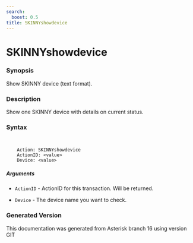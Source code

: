 ```yaml
---
search:
  boost: 0.5
title: SKINNYshowdevice
---
```


# SKINNYshowdevice

### Synopsis

Show SKINNY device (text format).

### Description

Show one SKINNY device with details on current status.<br>


### Syntax


```


    Action: SKINNYshowdevice
    ActionID: <value>
    Device: <value>

```
##### Arguments


* `ActionID` - ActionID for this transaction. Will be returned.<br>

* `Device` - The device name you want to check.<br>


### Generated Version

This documentation was generated from Asterisk branch 16 using version GIT 